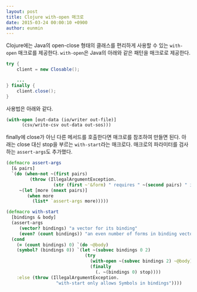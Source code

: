 ```yaml
---
layout: post
title: Clojure with-open 매크로
date: 2015-03-24 00:00:10 +0900
author: eunmin
---
```


Clojure에는 Java의 open-close 형태의 클래스를 편리하게 사용할 수 있는 `with-open` 매크로를 제공한다. `with-open`은 Java의 아래와 같은 패턴을 매크로로 제공한다.

```Java
try {
    client = new Closable();

    ...
} finally {
    client.close();
}
```

사용법은 아래와 같다.

```Clojure
(with-open [out-data (io/writer out-file)]
      (csv/write-csv out-data out-sos)))
```

finally에 close가 아닌 다른 메서드를 호출한다면 매크로를 참조하여 만들면 된다. 아래는 close 대신 stop을 부르는 `with-start`라는 매크로다.  매크로의 파라미터를 검사하는 `assert-args`도 추가했다.

```Clojure
(defmacro assert-args
  [& pairs]
  `(do (when-not ~(first pairs)
         (throw (IllegalArgumentException.
                  (str (first ~'&form) " requires " ~(second pairs) " in " ~'*ns* ":" (:line (meta ~'&form))))))
     ~(let [more (nnext pairs)]
        (when more
          (list* `assert-args more)))))

(defmacro with-start
  [bindings & body]
  (assert-args
     (vector? bindings) "a vector for its binding"
     (even? (count bindings)) "an even number of forms in binding vector")
  (cond
    (= (count bindings) 0) `(do ~@body)
    (symbol? (bindings 0)) `(let ~(subvec bindings 0 2)
                              (try
                                (with-open ~(subvec bindings 2) ~@body)
                                (finally
                                  (. ~(bindings 0) stop))))
    :else (throw (IllegalArgumentException.
                   "with-start only allows Symbols in bindings"))))
```
